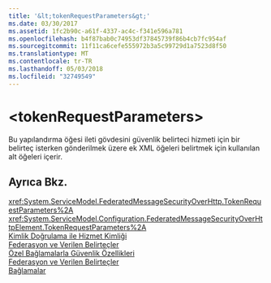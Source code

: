 ```yaml
---
title: '&lt;tokenRequestParameters&gt;'
ms.date: 03/30/2017
ms.assetid: 1fc2b90c-a61f-4337-ac4c-f341e596a781
ms.openlocfilehash: b4f87bab0c74953df37845739f86b4cb7fc954af
ms.sourcegitcommit: 11f11ca6cefe555972b3a5c99729d1a7523d8f50
ms.translationtype: MT
ms.contentlocale: tr-TR
ms.lasthandoff: 05/03/2018
ms.locfileid: "32749549"
---
```

# <a name="lttokenrequestparametersgt"></a>&lt;tokenRequestParameters&gt;
Bu yapılandırma öğesi ileti gövdesini güvenlik belirteci hizmeti için bir belirteç isterken gönderilmek üzere ek XML öğeleri belirtmek için kullanılan alt öğeleri içerir.  
  
## <a name="see-also"></a>Ayrıca Bkz.  
 <xref:System.ServiceModel.FederatedMessageSecurityOverHttp.TokenRequestParameters%2A>  
 <xref:System.ServiceModel.Configuration.FederatedMessageSecurityOverHttpElement.TokenRequestParameters%2A>  
 [Kimlik Doğrulama ile Hizmet Kimliği](../../../../../docs/framework/wcf/feature-details/service-identity-and-authentication.md)  
 [Federasyon ve Verilen Belirteçler](../../../../../docs/framework/wcf/feature-details/federation-and-issued-tokens.md)  
 [Özel Bağlamalarla Güvenlik Özellikleri](../../../../../docs/framework/wcf/feature-details/security-capabilities-with-custom-bindings.md)  
 [Federasyon ve Verilen Belirteçler](../../../../../docs/framework/wcf/feature-details/federation-and-issued-tokens.md)  
 [Bağlamalar](../../../../../docs/framework/wcf/bindings.md)

